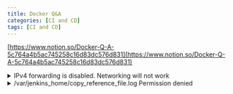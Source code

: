 ```yaml
---
title: Docker Q&A
categories: [CI and CD]
tags: [CI and CD]
---
```


[https://www.notion.so/Docker-Q-A-5c764a4b5ac745258c16d83dc576d831](https://www.notion.so/Docker-Q-A-5c764a4b5ac745258c16d83dc576d831)


<details>
  <summary>IPv4 forwarding is disabled. Networking will not work</summary>


Solution 1: This won’t work every time


```shell
// run on host server
sysctl -w net.ipv4.ip_forward=1
sudo systemctl restart network
```


Solution 2: Append **net.ipv4.ip_forward=1** to **/etc/sysctl.conf** file.


Solution 3:  Append parameter **—net=host** to **docker run**, that will use host ports and ignore the **-p** parameters for example:


```shell
docker run -it --network host –name mynginx nginx
```



  </details>


<details>
  <summary>/var/jenkins_home/copy_reference_file.log Permission denied</summary>


> $ docker run -ti -p 8080:8080 -p 50000:50000 -v /opt/jenkins:/var/jenkins_home jenkins touch: cannot touch ‘/var/jenkins_home/copy_reference_file.log’: Permission denied Can not write to /var/jenkins_home/copy_reference_file.log. Wrong volume permissions?


If you meet the above error, please figure out your volume mapping permissions.


```javascript
sudo chown -R 1000:1000 /opt/jenkins
```



  </details>


